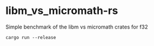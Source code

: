 # libm_vs_micromath-rs
Simple benchmark of the  libm vs micromath crates for f32
```
cargo run --release
```
